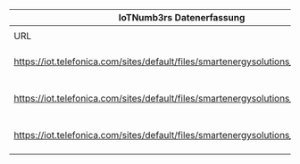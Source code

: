 |IoTNumb3rs Datenerfassung|||||||||||
| ---- | ---- | ---- | ---- | ---- | ---- | ---- | ---- | ---- | ---- | ---- |
||||||||||||
|URL|home_url|filename|device_class|device_count|market_class|market_volume|prognosis_year|publication_year|authorship_class|Dropbox folder|
|https://iot.telefonica.com/sites/default/files/smartenergysolutions_eng_960.png|https://iot.telefonica.com/blog/infographic-5-saving-and-efficiency-key-factors-in-smart-energy-solutions|file5_smartenergysolutions_eng_960.png|||iot investment|245000000|2020|2017|company|Pattoho/20181114-1805|
|https://iot.telefonica.com/sites/default/files/smartenergysolutions_eng_960.png|https://iot.telefonica.com/blog/infographic-5-saving-and-efficiency-key-factors-in-smart-energy-solutions|file5_smartenergysolutions_eng_960.png|||smart energy|7000000000|2015|||Pattoho/20181114-1805|
|https://iot.telefonica.com/sites/default/files/smartenergysolutions_eng_960.png|https://iot.telefonica.com/blog/infographic-5-saving-and-efficiency-key-factors-in-smart-energy-solutions|file5_smartenergysolutions_eng_960.png|||smart energy|21000000000|2024|||Pattoho/20181114-1805|
